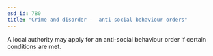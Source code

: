```yaml
---
esd_id: 780
title: "Crime and disorder -  anti-social behaviour orders"
---
```


A local authority may apply for an anti-social behaviour order if certain conditions are met.

